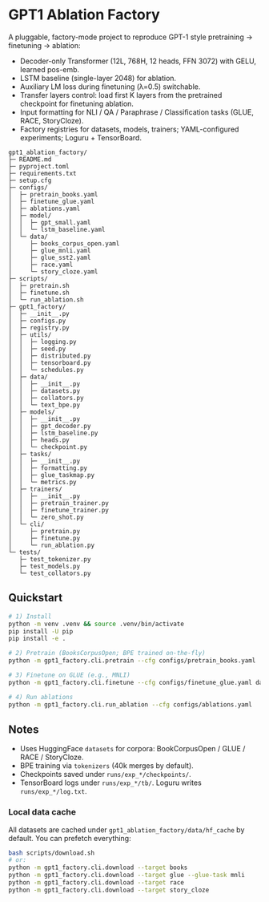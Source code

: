 # GPT1 Ablation Factory

A pluggable, factory-mode project to reproduce GPT-1 style pretraining → finetuning → ablation:
- Decoder-only Transformer (12L, 768H, 12 heads, FFN 3072) with GELU, learned pos-emb.
- LSTM baseline (single-layer 2048) for ablation.
- Auxiliary LM loss during finetuning (λ=0.5) switchable.
- Transfer layers control: load first K layers from the pretrained checkpoint for finetuning ablation.
- Input formatting for NLI / QA / Paraphrase / Classification tasks (GLUE, RACE, StoryCloze).
- Factory registries for datasets, models, trainers; YAML-configured experiments; Loguru + TensorBoard.

```
gpt1_ablation_factory/
├─ README.md
├─ pyproject.toml
├─ requirements.txt
├─ setup.cfg
├─ configs/
│  ├─ pretrain_books.yaml
│  ├─ finetune_glue.yaml
│  ├─ ablations.yaml
│  ├─ model/
│  │  ├─ gpt_small.yaml
│  │  └─ lstm_baseline.yaml
│  └─ data/
│     ├─ books_corpus_open.yaml
│     ├─ glue_mnli.yaml
│     ├─ glue_sst2.yaml
│     ├─ race.yaml
│     └─ story_cloze.yaml
├─ scripts/
│  ├─ pretrain.sh
│  ├─ finetune.sh
│  └─ run_ablation.sh
├─ gpt1_factory/
│  ├─ __init__.py
│  ├─ configs.py
│  ├─ registry.py
│  ├─ utils/
│  │  ├─ logging.py
│  │  ├─ seed.py
│  │  ├─ distributed.py
│  │  ├─ tensorboard.py
│  │  └─ schedules.py
│  ├─ data/
│  │  ├─ __init__.py
│  │  ├─ datasets.py
│  │  ├─ collators.py
│  │  └─ text_bpe.py
│  ├─ models/
│  │  ├─ __init__.py
│  │  ├─ gpt_decoder.py
│  │  ├─ lstm_baseline.py
│  │  ├─ heads.py
│  │  └─ checkpoint.py
│  ├─ tasks/
│  │  ├─ __init__.py
│  │  ├─ formatting.py
│  │  ├─ glue_taskmap.py
│  │  └─ metrics.py
│  ├─ trainers/
│  │  ├─ __init__.py
│  │  ├─ pretrain_trainer.py
│  │  ├─ finetune_trainer.py
│  │  └─ zero_shot.py
│  └─ cli/
│     ├─ pretrain.py
│     ├─ finetune.py
│     └─ run_ablation.py
└─ tests/
   ├─ test_tokenizer.py
   ├─ test_models.py
   └─ test_collators.py
```

## Quickstart

```bash
# 1) Install
python -m venv .venv && source .venv/bin/activate
pip install -U pip
pip install -e .

# 2) Pretrain (BooksCorpusOpen; BPE trained on-the-fly)
python -m gpt1_factory.cli.pretrain --cfg configs/pretrain_books.yaml

# 3) Finetune on GLUE (e.g., MNLI)
python -m gpt1_factory.cli.finetune --cfg configs/finetune_glue.yaml data.task=mnli

# 4) Run ablations
python -m gpt1_factory.cli.run_ablation --cfg configs/ablations.yaml
````

## Notes

* Uses HuggingFace `datasets` for corpora: BookCorpusOpen / GLUE / RACE / StoryCloze.
* BPE training via `tokenizers` (40k merges by default).
* Checkpoints saved under `runs/exp_*/checkpoints/`.
* TensorBoard logs under `runs/exp_*/tb/`. Loguru writes `runs/exp_*/log.txt`.


### Local data cache

All datasets are cached under `gpt1_ablation_factory/data/hf_cache` by default.
You can prefetch everything:

```bash
bash scripts/download.sh
# or:
python -m gpt1_factory.cli.download --target books
python -m gpt1_factory.cli.download --target glue --glue-task mnli
python -m gpt1_factory.cli.download --target race
python -m gpt1_factory.cli.download --target story_cloze
```
